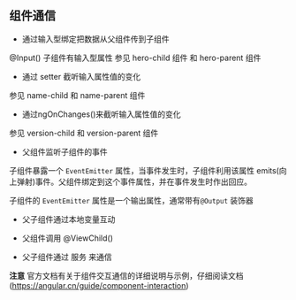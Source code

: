 ## 组件通信

* 通过输入型绑定把数据从父组件传到子组件

@Input() 
子组件有输入型属性
参见 hero-child 组件 和 hero-parent 组件

* 通过 setter 截听输入属性值的变化

参见 name-child 和 name-parent 组件

* 通过ngOnChanges()来截听输入属性值的变化

参见 version-child 和 version-parent 组件

* 父组件监听子组件的事件

子组件暴露一个 `EventEmitter` 属性，当事件发生时，子组件利用该属性 emits(向上弹射)事件。父组件绑定到这个事件属性，并在事件发生时作出回应。

子组件的 `EventEmitter` 属性是一个输出属性，通常带有`@Output` 装饰器

* 父子组件通过本地变量互动

* 父组件调用 @ViewChild()

* 父子组件通过 服务 来通信

**注意**
官方文档有关于组件交互通信的详细说明与示例，仔细阅读文档(https://angular.cn/guide/component-interaction)